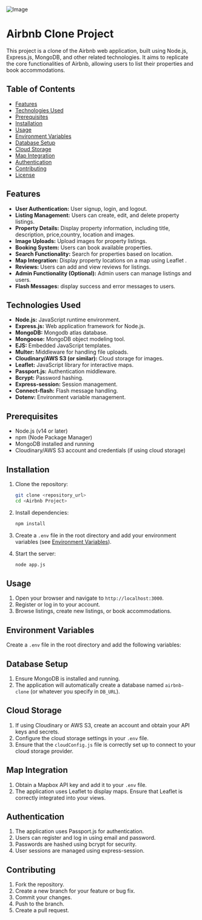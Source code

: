 ![Image](https://github.com/user-attachments/assets/6688a60b-2b0c-41a2-9a69-29b34d2b4c2d)
# Airbnb Clone Project

This project is a clone of the Airbnb web application, built using Node.js, Express.js, MongoDB, and other related technologies. It aims to replicate the core functionalities of Airbnb, allowing users to list their properties and book accommodations.

## Table of Contents

-   [Features](#features)
-   [Technologies Used](#technologies-used)
-   [Prerequisites](#prerequisites)
-   [Installation](#installation)
-   [Usage](#usage)
-   [Environment Variables](#environment-variables)
-   [Database Setup](#database-setup)
-   [Cloud Storage](#cloud-storage)
-   [Map Integration](#map-integration)
-   [Authentication](#authentication)
-   [Contributing](#contributing)
-   [License](#license)

## Features

-   **User Authentication:** User signup, login, and logout.
-   **Listing Management:** Users can create, edit, and delete property listings.
-   **Property Details:** Display property information, including title, description, price,country, location and images.
-   **Image Uploads:** Upload images for property listings.
-   **Booking System:** Users can book available properties.
-   **Search Functionality:** Search for properties based on location.
-   **Map Integration:** Display property locations on a map using Leaflet .
-   **Reviews:** Users can add and view reviews for listings.
-   **Admin Functionality (Optional):** Admin users can manage listings and users.
-   **Flash Messages:** display success and error messages to users.

## Technologies Used

-   **Node.js:** JavaScript runtime environment.
-   **Express.js:** Web application framework for Node.js.
-   **MongoDB:** Mongodb atlas database.
-   **Mongoose:** MongoDB object modeling tool.
-   **EJS:** Embedded JavaScript templates.
-   **Multer:** Middleware for handling file uploads.
-   **Cloudinary/AWS S3 (or similar):** Cloud storage for images.
-   **Leaflet:** JavaScript library for interactive maps.
-   **Passport.js:** Authentication middleware.
-   **Bcrypt:** Password hashing.
-   **Express-session:** Session management.
-   **Connect-flash:** Flash message handling.
-   **Dotenv:** Environment variable management.

## Prerequisites

-   Node.js (v14 or later)
-   npm (Node Package Manager)
-   MongoDB installed and running
-   Cloudinary/AWS S3 account and credentials (if using cloud storage)

## Installation

1.  Clone the repository:

    ```bash
    git clone <repository_url>
    cd <Airbnb Project>
    ```

2.  Install dependencies:

    ```bash
    npm install
    ```

3.  Create a `.env` file in the root directory and add your environment variables (see [Environment Variables](#environment-variables)).

4.  Start the server:

    ```bash
    node app.js
    ```

## Usage

1.  Open your browser and navigate to `http://localhost:3000`.
2.  Register or log in to your account.
3.  Browse listings, create new listings, or book accommodations.

## Environment Variables

Create a `.env` file in the root directory and add the following variables:

## Database Setup

1.  Ensure MongoDB is installed and running.
2.  The application will automatically create a database named `airbnb-clone` (or whatever you specify in `DB_URL`).

## Cloud Storage

1.  If using Cloudinary or AWS S3, create an account and obtain your API keys and secrets.
2.  Configure the cloud storage settings in your `.env` file.
3.  Ensure that the `cloudConfig.js` file is correctly set up to connect to your cloud storage provider.

## Map Integration

1.  Obtain a Mapbox API key and add it to your `.env` file.
2.  The application uses Leaflet to display maps. Ensure that Leaflet is correctly integrated into your views.

## Authentication

1.  The application uses Passport.js for authentication.
2.  Users can register and log in using email and password.
3.  Passwords are hashed using bcrypt for security.
4.  User sessions are managed using express-session.

## Contributing

1.  Fork the repository.
2.  Create a new branch for your feature or bug fix.
3.  Commit your changes.
4.  Push to the branch.
5.  Create a pull request.
